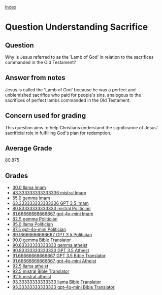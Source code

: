 
[Index](../../index.md)
# Question Understanding Sacrifice
## Question
Why is Jesus referred to as the 'Lamb of God' in relation to the sacrifices commanded in the Old Testament?

## Answer from notes
Jesus is called the 'Lamb of God' because he was a perfect and unblemished sacrifice who paid for people's sins, analogous to the sacrifices of perfect lambs commanded in the Old Testament.

## Concern used for grading
This question aims to help Christians understand the significance of Jesus' sacrificial role in fulfilling God's plan for redemption.

## Average Grade
80.875

## Grades
 * [30.0 llama Imam](../answers/llama_Imam/Understanding_Sacrifice.md)
 * [43.333333333333336 mistral Imam](../answers/mistral_Imam/Understanding_Sacrifice.md)
 * [55.0 gemma Imam](../answers/gemma_Imam/Understanding_Sacrifice.md)
 * [63.333333333333336 GPT 3.5 Imam](../answers/GPT_3.5_Imam/Understanding_Sacrifice.md)
 * [80.83333333333333 mistral Politician](../answers/mistral_Politician/Understanding_Sacrifice.md)
 * [81.66666666666667 gpt-4o-mini Imam](../answers/gpt-4o-mini_Imam/Understanding_Sacrifice.md)
 * [82.5 gemma Politician](../answers/gemma_Politician/Understanding_Sacrifice.md)
 * [85.0 llama Politician](../answers/llama_Politician/Understanding_Sacrifice.md)
 * [87.5 gpt-4o-mini Politician](../answers/gpt-4o-mini_Politician/Understanding_Sacrifice.md)
 * [89.16666666666667 GPT 3.5 Politician](../answers/GPT_3.5_Politician/Understanding_Sacrifice.md)
 * [90.0 gemma Bible Translator](../answers/gemma_Bible_Translator/Understanding_Sacrifice.md)
 * [90.83333333333333 gemma atheist](../answers/gemma_atheist/Understanding_Sacrifice.md)
 * [90.83333333333333 GPT 3.5 Atheist](../answers/GPT_3.5_Atheist/Understanding_Sacrifice.md)
 * [91.66666666666667 GPT 3.5 Bible Translator](../answers/GPT_3.5_Bible_Translator/Understanding_Sacrifice.md)
 * [91.66666666666667 gpt-4o-mini Atheist](../answers/gpt-4o-mini_Atheist/Understanding_Sacrifice.md)
 * [92.5 llama atheist](../answers/llama_atheist/Understanding_Sacrifice.md)
 * [92.5 mistral Bible Translator](../answers/mistral_Bible_Translator/Understanding_Sacrifice.md)
 * [92.5 mistral atheist](../answers/mistral_atheist/Understanding_Sacrifice.md)
 * [93.33333333333333 llama Bible Translator](../answers/llama_Bible_Translator/Understanding_Sacrifice.md)
 * [93.33333333333333 gpt-4o-mini Bible Translator](../answers/gpt-4o-mini_Bible_Translator/Understanding_Sacrifice.md)
